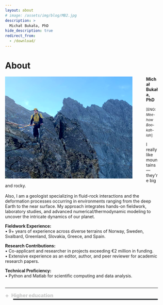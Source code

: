 ```yaml
---
layout: about
# image: /assets/img/blog/MB2.jpg
description: >
  Michał Bukała, PhD
hide_description: true
redirect_from:
  - /download/
---
```


# About

<img src="/assets/img/blog/MB_new.png" alt="M" style="width: 420px; float: left; margin-right: 45px;"> 

<b> Michał Bukała, PhD</b> <br>

<span style="font-size: smaller;">[ENG: <i>Mee-how Boo-kah-lah</i>]</span> <br>

I really like mountains—they're big and rocky.<br><br>
Also, I am a geologist specializing in fluid-rock interactions and the deformation processes occurring in environments ranging from the deep Earth to the near surface. My approach integrates hands-on fieldwork, laboratory studies, and advanced numerical/thermodynamic modeling to uncover the intricate dynamics of our planet.
<br>


**Fieldwork Experience:** <br>
• 9+ years of experience across diverse terrains of Norway, Sweden, Svalbard, Greenland, Slovakia, Greece, and Spain.

**Research Contributions:** <br>
• Co-applicant and researcher in projects exceeding €2 million in funding.<br>
• Extensive experience as an editor, author, and peer reviewer for academic research papers.

**Technical Proficiency:** <br>
• Python and Matlab for scientific computing and data analysis.
<br><br>

---

<html lang="pl">
<head>
  <meta charset="UTF-8">
  <title>Projekty Naukowe</title>
  <style>
    :root {
      --accent-color: rgb(79,177,186);
    }

    body {
      background-color: #2a2d2f;
      color: #cccccc;
      font-family: Arial, sans-serif;
      font-size: 1rem;
      line-height: 1.75;
      padding: 20px;
    }

    .project {
      margin-bottom: 25px;
    }

    .project-title {
      cursor: pointer;
      color: #cccccc;
      text-decoration: none;
      display: flex;
      align-items: center;
      gap: 8px;
      font-weight: 900; /* heading weight */
      font-size: 1rem;
    }

    .project-title:hover {
      text-decoration: underline;
      text-decoration-color: var(--accent-color);
    }

    .icon {
      font-size: 18px;
      transition: transform 0.3s ease;
    }

    .icon.rotate {
      transform: rotate(45deg);
    }

    .project-pis {
      margin: 4px 0 10px 26px;
      font-weight: 400;
      color: #cccccc;
      font-size: 1rem;
    }

    .toggle-content {
    max-height: 0;
    overflow: hidden;
    transition: max-height 0.4s ease;
    margin-left: 26px;
    font-weight: 400;
    font-size: 1rem;
    background-color: #393d40; 
    padding: 2px;
    border-radius: 2px;
    }


    .toggle-content.show {
      max-height: 500px;
    }

    a {
      color: var(--accent-color);
      text-decoration: none;
    }

    a:hover {
      text-decoration: underline;
    }
  </style>
</head>
<body>

  <!-- Projekt 1 -->
  <div class="project">
    <div class="project-title" onclick="toggleDetails('p1')">
      <span id="icon-p1" class="icon">+</span>
      <span>
        Higher education
      </span>
    </div>
    <div id="details-p1" class="toggle-content">
      <div>
        <i>2016 – 2021</i><br> 
        <b>PhD studies – Natural Sciences: Earth Sciences</b><br>
        AGH University of Science and Technology, Kraków (Poland)<br>
        Doctoral thesis: <i>“Subduction processes recorded by the Baltica outer margin in the Scandinavian Caledonides”</i><br>
        <a href="https://www.elementsmagazine.org/wp-content/uploads/archives/e18_3/e18_3_soc_PTMIN.pdf">🏅 Award for the best PhD thesis given by the Polish Mineralogical Society</a><br><br>

        <i>2014 – 2016</i><br>
        <b>MSc studies – Geology: Applied Mineralogy and Petrology </b><br>
        University of Wrocław, Wrocław (Poland)<br>
        Master thesis: <i>“Sulfides from mantle xenoliths hosted in basalts of the Lower Silesia, Poland”</i><br><br>

        <i>2011 – 2014</i><br>
        <b>BSc studies – Geology</b><br>  
        University of Wrocław, Wrocław (Poland)<br>
      </div>
    </div>
  </div>

  <script>
    function toggleDetails(id) {
      const details = document.getElementById("details-" + id);
      const icon = document.getElementById("icon-" + id);

      details.classList.toggle("show");
      icon.classList.toggle("rotate");
    }
  </script>

</body>
</html>